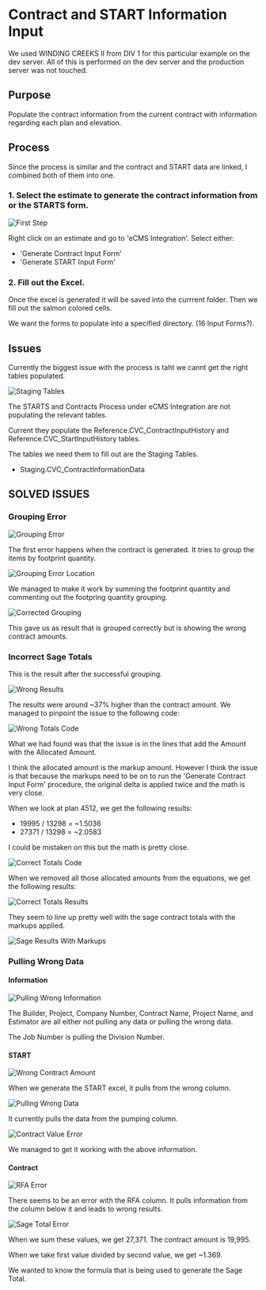 # Contract and START Information Input

We used WINDING CREEKS II from DIV 1 for this particular example on the dev server. 
All of this is performed on the dev server and the production server was not touched.

## Purpose

Populate the contract information from the current contract with information regarding each plan and elevation.

## Process

Since the process is similar and the contract and START data are linked, I combined both of them into one.

### 1. Select the estimate to generate the contract information from or the STARTS form.

![First Step](./Images/GenerateExcel.png)

Right click on an estimate and go to 'eCMS Integration'.
Select either:
- 'Generate Contract Input Form'
- 'Generate START Input Form'

### 2. Fill out the Excel.

Once the excel is generated it will be saved into the currrent folder.
Then we fill out the salmon colored cells.

We want the forms to populate into a specified directory. (16 Input Forms?).

## Issues

Currently the biggest issue with the process is taht we cannt get the right tables populated.

![Staging Tables](./Images/StagingTables.png)

The STARTS and Contracts Process under eCMS Integration are not populating the relevant tables. 

Current they populate the Reference.CVC_ContractInputHistory and Reference.CVC_StartInputHistory tables. 

The tables we need them to fill out are the Staging Tables.

- Staging.CVC_ContractInformationData


## SOLVED ISSUES

### Grouping Error

![Grouping Error](./Images/GroupingError.png)

The first error happens when the contract is generated.
It tries to group the items by footprint quantity.

![Grouping Error Location](./Images/GroupingErrorLocation.png)

We managed to make it work by summing the footprint quantity and commenting out the footpring quantity grouping.

![Corrected Grouping](./Images/CorrectedGrouping.png)

This gave us as result that is grouped correctly but is showing the wrong contract amounts.

### Incorrect Sage Totals

This is the result after the successful grouping.

![Wrong Results](./Images/WrongTotalResult.png)

The results were around ~37% higher than the contract amount.
We managed to pinpoint the issue to the following code:

![Wrong Totals Code](./Images/WrongTotalsCode.png)

What we had found was that the issue is in the lines that add the Amount with the Allocated Amount.

I think the allocated amount is the markup amount. However I think the issue is that because the markups need to be on to run the 'Generate Contract Input Form' procedure, the original delta is applied twice and the math is very close.

When we look at plan 4512, we get the following results:


- 19995 / 13298 = ~1.5036
- 27371 / 13298 = ~2.0583

I could be mistaken on this but the math is pretty close.

![Correct Totals Code](./Images/CorrectedTotalsCode.png)

When we removed all those allocated amounts from the equations, we get the following results:

![Correct Totals Results](./Images/CorrectTotalResults.png)

They seem to line up pretty well with the sage contract totals with the markups applied.

![Sage Results With Markups](./Images/SageResultsWithMarkups.png)

### Pulling Wrong Data

#### Information

![Pulling Wrong Information](./Images/PullingWrongInformation.png)

The Builder, Project, Company Number, Contract Name, Project Name, and Estimator are all either not pulling any data or pulling the wrong data.

The Job Number is pulling the Division Number.

#### START

![Wrong Contract Amount](./Images/WrongContractAmount.png)

When we generate the START excel, it pulls from the wrong column.

![Pulling Wrong Data](./Images/PullingWrongData.png)

It currently pulls the data from the pumping column.

![Contract Value Error](./Images/ContractValueError.png)

We managed to get it working with the above information.

#### Contract

![RFA Error](./Images/RFAError.png)

There seems to be an error with the RFA column.
It pulls information from the column below it and leads to wrong results.

![Sage Total Error](./Images/SageTotalError.png)

When we sum these values, we get 27,371. 
The contract amount is 19,995.

When we take first value divided by second value, we get ~1.369.

We wanted to know the formula that is being used to generate the Sage Total.
